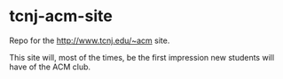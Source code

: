 # tcnj-acm-site
Repo for the http://www.tcnj.edu/~acm site.

This site will, most of the times, be the first impression new students will have of the ACM club.
